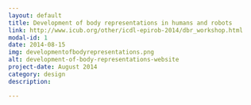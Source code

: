 ```yaml
---
layout: default
title: Development of body representations in humans and robots
link: http://www.icub.org/other/icdl-epirob-2014/dbr_workshop.html
modal-id: 1
date: 2014-08-15
img: developmentofbodyrepresentations.png
alt: development-of-body-representations-website
project-date: August 2014
category: design
description: 

---
```

